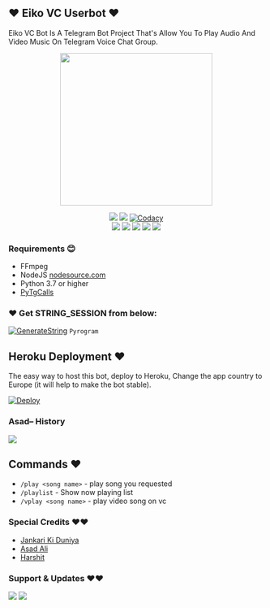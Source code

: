 ## ❤️ Eiko VC Userbot ❤️

Eiko VC Bot Is A Telegram Bot Project That's Allow You To Play Audio And Video Music On Telegram Voice Chat Group.


<p align="center"><a href="https://t.me/tth_kiya98"><img src="https://telegra.ph/file/65f6a615fa340c96d52f8.jpg" width="300"></a></p>
<p align="center">
    <a href="https://www.python.org/" alt="made-with-python"> <img src="https://img.shields.io/badge/Made%20with-Python-black.svg?style=flat-square&logo=python&logoColor=blue&color=red" /></a>
    <a href="https://github.com/TheTeamAlexa/AlexaMusic-Userbot/graphs/commit-activity" alt="Maintenance"> <img src="https://img.shields.io/badge/Maintained%3F-yes-red.svg?style=flat-square" /></a>
    <a href="https://app.codacy.com/gh/TheTeamAlexa/AlexaMusic-Userbot/dashboard"> <img src="https://img.shields.io/codacy/grade/a723cb464d5a4d25be3152b5d71de82d?color=red&logo=codacy&style=flat-square" alt="Codacy" /></a><br>
    <a href="https://github.com/TheTeamAlexa/AlexaMusic-Userbot"> <img src="https://img.shields.io/github/repo-size/TheTeamAlexa/AlexaMusic-Userbot?color=red&logo=github&logoColor=blue&style=flat-square" /></a>
    <a href="https://github.com/TheTeamAlexa/AlexaMusic-Userbot/commits/main"> <img src="https://img.shields.io/github/last-commit/TheTeamAlexa/AlexaMusic-Userbot?color=red&logo=github&logoColor=blue&style=flat-square" /></a>
    <a href="https://github.com/TheTeamAlexa/AlexaMusic-Userbot/issues"> <img src="https://img.shields.io/github/issues/?color=red&logo=github&logoColor=blue&style=flat-square" /></a>
    <a href="https://github.com/TheTeamAlexa/AlexaMusic-Userbot/network/members"> <img src="https://img.shields.io/github/forks/TheTeamAlexa/AlexaMusic-Userbot?color=red&logo=github&logoColor=blue&style=flat-square" /></a>  
    <a href="https://github.com/TheTeamAlexa/AlexaMusic-Userbot/network/members"> <img src="https://img.shields.io/github/stars/TheTeamAlexa/AlexaMusic-Userbot?color=red&logo=github&logoColor=blue&style=flat-square" /></a>  
</p>

<h3>Requirements 😊</h3>

- FFmpeg
- NodeJS [nodesource.com](https://nodesource.com/)
- Python 3.7 or higher
- [PyTgCalls](https://github.com/pytgcalls/pytgcalls)

### ❤️ Get STRING_SESSION from below:

[![GenerateString](https://img.shields.io/badge/repl.it-generateString-yellowgreen)](https://replit.com/@AssadAli/AsadMusic) ``Pyrogram``

## Heroku Deployment ❤️
The easy way to host this bot, deploy to Heroku, Change the app country to Europe (it will help to make the bot stable).

[![Deploy](https://www.herokucdn.com/deploy/button.svg)](https://heroku.com/deploy?template=https://github.com/EmiliaTzy/EikoMusic-Userbot)

### Asad– History

<a href="https://www.youtube.com/JankariKiDuniya"><img src="https://img.shields.io/badge/Join-Subscribe%20Support-blue.svg?style=for-the-badge&logo=YouTube"></a>

## Commands ❤️

- `/play <song name>` - play song you requested
- `/playlist` - Show now playing list
- `/vplay <song name>` - play video song on vc


### Special Credits ❤️❤️
- [Jankari Ki Duniya](https://github.com/jankarikiduniya)
- [Asad Ali](https://t.me/Dr_Asad_Ali)
- [Harshit](https://t.me/HarshitSharma361)
### Support & Updates ❤️❤️
<a href="https://t.me/Shayri_Music_Lovers"><img src="https://img.shields.io/badge/Join-Group%20Support-blue.svg?style=for-the-badge&logo=Telegram"></a> <a href="https://t.me/jankarikiduniya"><img src="https://img.shields.io/badge/Join-Updates%20Channel-blue.svg?style=for-the-badge&logo=Telegram"></a>
